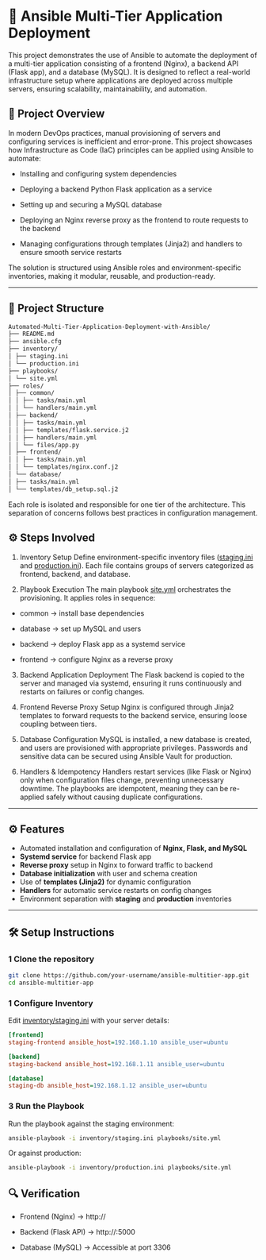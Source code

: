 # 🚀 Ansible Multi-Tier Application Deployment

This project demonstrates the use of Ansible to automate the deployment of a multi-tier application consisting of a frontend (Nginx), a backend API (Flask app), and a database (MySQL). It is designed to reflect a real-world infrastructure setup where applications are deployed across multiple servers, ensuring scalability, maintainability, and automation.

## 📖 Project Overview

In modern DevOps practices, manual provisioning of servers and configuring services is inefficient and error-prone. This project showcases how Infrastructure as Code (IaC) principles can be applied using Ansible to automate:

- Installing and configuring system dependencies

- Deploying a backend Python Flask application as a service

- Setting up and securing a MySQL database

- Deploying an Nginx reverse proxy as the frontend to route requests to the backend

- Managing configurations through templates (Jinja2) and handlers to ensure smooth service restarts

The solution is structured using Ansible roles and environment-specific inventories, making it modular, reusable, and production-ready.

---

## 📂 Project Structure

```bash
Automated-Multi-Tier-Application-Deployment-with-Ansible/
├── README.md
├── ansible.cfg
├── inventory/
│ ├── staging.ini
│ └── production.ini
├── playbooks/
│ └── site.yml
├── roles/
│ ├── common/
│ │ ├── tasks/main.yml
│ │ └── handlers/main.yml
│ ├── backend/
│ │ ├── tasks/main.yml
│ │ ├── templates/flask.service.j2
│ │ ├── handlers/main.yml
│ │ └── files/app.py
│ ├── frontend/
│ │ ├── tasks/main.yml
│ │ └── templates/nginx.conf.j2
│ └── database/
│ ├── tasks/main.yml
│ └── templates/db_setup.sql.j2
```
Each role is isolated and responsible for one tier of the architecture. This separation of concerns follows best practices in configuration management.

## ⚙️ Steps Involved

1. Inventory Setup
Define environment-specific inventory files ([staging.ini](staging.ini) and [production.ini](production.ini)). Each file contains groups of servers categorized as frontend, backend, and database.

2. Playbook Execution
The main playbook [site.yml](site.yml) orchestrates the provisioning. It applies roles in sequence:

  - common → install base dependencies
  
  - database → set up MySQL and users
  
  - backend → deploy Flask app as a systemd service
  
  - frontend → configure Nginx as a reverse proxy

3. Backend Application Deployment
The Flask backend is copied to the server and managed via systemd, ensuring it runs continuously and restarts on failures or config changes.

4. Frontend Reverse Proxy Setup
Nginx is configured through Jinja2 templates to forward requests to the backend service, ensuring loose coupling between tiers.

5. Database Configuration
MySQL is installed, a new database is created, and users are provisioned with appropriate privileges. Passwords and sensitive data can be secured using Ansible Vault for production.

6. Handlers & Idempotency
Handlers restart services (like Flask or Nginx) only when configuration files change, preventing unnecessary downtime. The playbooks are idempotent, meaning they can be re-applied safely without causing duplicate configurations.

---

## ⚙️ Features


- Automated installation and configuration of **Nginx, Flask, and MySQL**
- **Systemd service** for backend Flask app
- **Reverse proxy** setup in Nginx to forward traffic to backend
- **Database initialization** with user and schema creation
- Use of **templates (Jinja2)** for dynamic configuration
- **Handlers** for automatic service restarts on config changes
- Environment separation with **staging** and **production** inventories

---

## 🛠️ Setup Instructions

### 1️ Clone the repository
```bash
git clone https://github.com/your-username/ansible-multitier-app.git
cd ansible-multitier-app
```
### 1️ Configure Inventory

Edit [inventory/staging.ini](staging.ini) with your server details:
```ini
[frontend]
staging-frontend ansible_host=192.168.1.10 ansible_user=ubuntu

[backend]
staging-backend ansible_host=192.168.1.11 ansible_user=ubuntu

[database]
staging-db ansible_host=192.168.1.12 ansible_user=ubuntu
```

### 3 Run the Playbook

Run the playbook against the staging environment:
```bash
ansible-playbook -i inventory/staging.ini playbooks/site.yml
```

Or against production:
```bash
ansible-playbook -i inventory/production.ini playbooks/site.yml
```

## 🔍 Verification

- Frontend (Nginx) → http://<frontend-server-ip>

- Backend (Flask API) → http://<backend-server-ip>:5000

- Database (MySQL) → Accessible at port 3306
